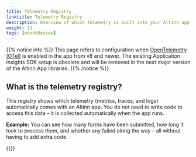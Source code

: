 ```yaml
---
title: Telemetry Registry
linktitle: Telemetry Registry
description: Overview of which telemetry is built into your Altinn app.
weight: 13
tags: [needsReview]
---
```


{{% notice info %}}
This page refers to configuration when [OpenTelemetry (OTel)](https://opentelemetry.io/) is enabled in the app from v8 and newer.
The existing Application Insights SDK setup is obsolete and will be removed in the next major version of the Altinn.App libraries.
{{% /notice %}}

## What is the telemetry registry?

This registry shows which telemetry (metrics, traces, and logs) automatically comes with an Altinn app. You do not need to write code to access this data – it is collected automatically when the app runs.

**Example:** You can see how many forms have been submitted, how long it took to process them, and whether any failed along the way – all without having to add extra code.

{{<children />}}
